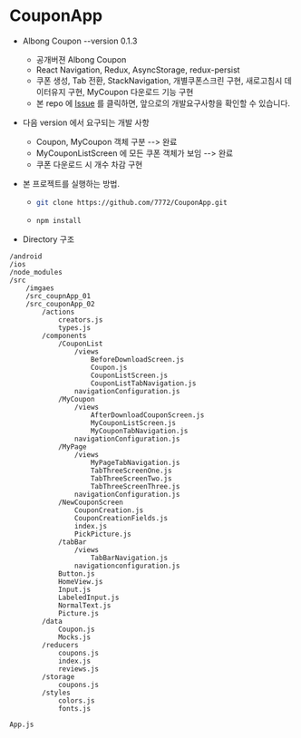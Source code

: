 # CouponApp

* Albong Coupon --version 0.1.3
    * 공개버젼 Albong Coupon
    * React Navigation, Redux, AsyncStorage, redux-persist
    * 쿠폰 생성, Tab 전환, StackNavigation, 개별쿠폰스크린 구현, 새로고침시 데이터유지 구현, MyCoupon 다운로드 기능 구현
    * 본 repo 에 [Issue](https://github.com/LandonPark/CouponApp/issues) 를 클릭하면, 앞으로의 개발요구사항을 확인할 수 있습니다.

* 다음 version 에서 요구되는 개발 사항
    * Coupon, MyCoupon 객체 구분 --> 완료
    * MyCouponListScreen 에 모든 쿠폰 객체가 보임 --> 완료
    * 쿠폰 다운로드 시 개수 차감 구현

* 본 프로젝트를 실행하는 방법.
    *   ```bash
        git clone https://github.com/7772/CouponApp.git

    *   ```bash
        npm install
        ```

* Directory 구조

```
/android
/ios
/node_modules
/src
    /imgaes
    /src_coupnApp_01 
    /src_couponApp_02
        /actions
            creators.js
            types.js
        /components
            /CouponList
                /views
                    BeforeDownloadScreen.js
                    Coupon.js
                    CouponListScreen.js
                    CouponListTabNavigation.js
                navigationConfiguration.js
            /MyCoupon
                /views
                    AfterDownloadCouponScreen.js
                    MyCouponListScreen.js
                    MyCouponTabNavigation.js
                navigationConfiguration.js
            /MyPage
                /views
                    MyPageTabNavigation.js
                    TabThreeScreenOne.js
                    TabThreeScreenTwo.js
                    TabThreeScreenThree.js
                navigationConfiguration.js
            /NewCouponScreen
                CouponCreation.js
                CouponCreationFields.js
                index.js
                PickPicture.js
            /tabBar
                /views
                    TabBarNavigation.js
                navigationconfiguration.js
            Button.js
            HomeView.js
            Input.js
            LabeledInput.js
            NormalText.js
            Picture.js
        /data
            Coupon.js
            Mocks.js
        /reducers
            coupons.js
            index.js
            reviews.js
        /storage
            coupons.js
        /styles
            colors.js
            fonts.js

App.js


